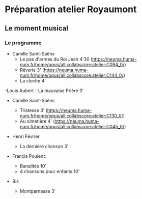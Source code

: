 # Préparation atelier Royaumont

## Le moment musical

### Le programme

  - Camille Saint-Saëns
      - Le pas d'armes du Roi Jean 4'30 (https://neuma.huma-num.fr/home/opus/all:collabscore:atelier:C094_0/)
      - Rêverie 3' (https://neuma.huma-num.fr/home/opus/all:collabscore:atelier:C144_0/)
      - La cloche 4'

  -Louis Aubert 
      - La mauvaise Prière 3' 

  - Camille Saint-Saëns
      - Tristesse 3' (https://neuma.huma-num.fr/home/opus/all:collabscore:atelier:C130_0/)
      - Au cimetière 4' (https://neuma.huma-num.fr/home/opus/all:collabscore:atelier:C045_0/)

  - Henri Février
     - La dernière chanson 3'

  - Francis Poulenc 
     - Banalités 10'
     - 4 chansons pour enfants 10'

  - Bis
     - Montparnasse 3'
  
